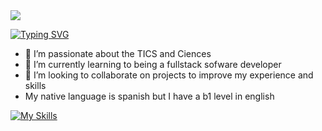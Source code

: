 <img src="https://capsule-render.vercel.app/api?type=wave&color=auto&height=300&section=header&text=capsule%20render&fontSize=90" />

[![Typing SVG](https://readme-typing-svg.demolab.com/?lines=HI+I'm+Samuel+Cordoba;or+Scorhenao)](https://git.io/typing-svg)

- 👀 I’m passionate about the TICS and Ciences
- 🌱 I’m currently learning to being a fullstack sofware developer
- 💞️ I’m looking to collaborate on projects to improve my experience and skills
- My native language is spanish but I have a b1 level in english

[![My Skills](https://skillicons.dev/icons?i=js,html,css,bootstrap,discord,git,github,laravel,linux,mysql,nodejs,npm,php,py,tailwind,ubuntu,vscode,windows)](https://skillicons.dev)
